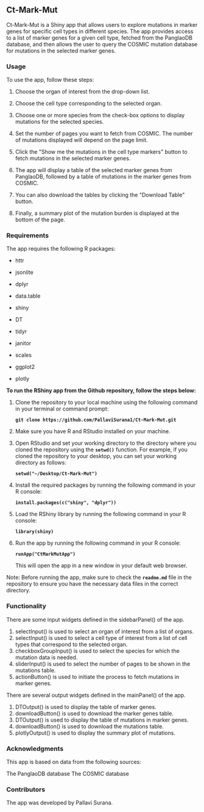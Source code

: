 ## Ct-Mark-Mut

Ct-Mark-Mut is a Shiny app that allows users to explore mutations in marker genes for specific cell types in different species. The app provides access to a list of marker genes for a given cell type, fetched from the PanglaoDB database, and then allows the user to query the COSMIC mutation database for mutations in the selected marker genes.

### Usage

To use the app, follow these steps:

1.  Choose the organ of interest from the drop-down list.

2.  Choose the cell type corresponding to the selected organ.

3.  Choose one or more species from the check-box options to display mutations for the selected species.

4.  Set the number of pages you want to fetch from COSMIC. The number of mutations displayed will depend on the page limit.

5.  Click the "Show me the mutations in the cell type markers" button to fetch mutations in the selected marker genes.

6.  The app will display a table of the selected marker genes from PanglaoDB, followed by a table of mutations in the marker genes from COSMIC.

7.  You can also download the tables by clicking the "Download Table" button.

8.  Finally, a summary plot of the mutation burden is displayed at the bottom of the page.

### Requirements

The app requires the following R packages:

-   httr

-   jsonlite

-   dplyr

-   data.table

-   shiny

-   DT

-   tidyr

-   janitor

-   scales

-   ggplot2

-   plotly

**To run the RShiny app from the Github repository, follow the steps below:**

1.  Clone the repository to your local machine using the following command in your terminal or command prompt:

    **`git clone https://github.com/PallaviSurana1/Ct-Mark-Mut.git`**

2.  Make sure you have R and RStudio installed on your machine.

3.  Open RStudio and set your working directory to the directory where you cloned the repository using the **`setwd()`** function. For example, if you cloned the repository to your desktop, you can set your working directory as follows:

    **`setwd("~/Desktop/Ct-Mark-Mut")`**

4.  Install the required packages by running the following command in your R console:

    **`install.packages(c("shiny", "dplyr"))`**

5.  Load the RShiny library by running the following command in your R console:

    **`library(shiny)`**

6.  Run the app by running the following command in your R console:

    **`runApp("CtMarkMutApp")`**

    This will open the app in a new window in your default web browser.

Note: Before running the app, make sure to check the **`readme.md`** file in the repository to ensure you have the necessary data files in the correct directory.

### Functionality

There are some input widgets defined in the sidebarPanel() of the app.

1. selectInput() is used to select an organ of interest from a list of organs.
2. selectInput() is used to select a cell type of interest from a list of cell types that correspond to the selected organ.
3. checkboxGroupInput() is used to select the species for which the mutation data is needed.
4. sliderInput() is used to select the number of pages to be shown in the mutations table.
5. actionButton() is used to initiate the process to fetch mutations in marker genes.

There are several output widgets defined in the mainPanel() of the app.

1. DTOutput() is used to display the table of marker genes.
2. downloadButton() is used to download the marker genes table.
3. DTOutput() is used to display the table of mutations in marker genes.
4. downloadButton() is used to download the mutations table.
5. plotlyOutput() is used to display the summary plot of mutations.

### Acknowledgments

This app is based on data from the following sources:

The PanglaoDB database The COSMIC database

### Contributors

The app was developed by Pallavi Surana.
